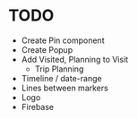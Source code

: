 # TODO

- Create Pin component
- Create Popup
- Add Visited, Planning to Visit
  - Trip Planning
- Timeline / date-range
- Lines between markers
- Logo
- Firebase
